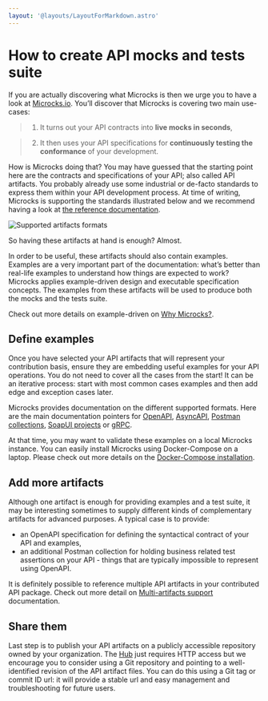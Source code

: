 ```yaml
---
layout: '@layouts/LayoutForMarkdown.astro'
---
```


# How to create API mocks and tests suite

If you are actually discovering what Microcks is then we urge you to have a look at [Microcks.io](https://microcks.io). You’ll discover that Microcks is covering two main use-cases:

> 1. It turns out your API contracts into **live mocks in seconds**,

> 2. It then uses your API specifications for **continuously testing the conformance** of your development.

How is Microcks doing that? You may have guessed that the starting point here are the contracts and specifications of your API; also called API artifacts. You probably already use some industrial or de-facto standards to express them within your API development process. At time of writing, Microcks is supporting the standards illustrated below and we recommend having a look at [the reference documentation](https://microcks.io/documentation/using/importers/#supported-formats).

![Supported artifacts formats](https://microcks.io/images/artifacts-formats.png "Microcks artifacts formats")

So having these artifacts at hand is enough? Almost.

In order to be useful, these artifacts should also contain examples. Examples are a very important part of the documentation: what’s better than real-life examples to understand how things are expected to work? Microcks applies example-driven design and executable specification concepts. The examples from these artifacts will be used to produce both the mocks and the tests suite.

Check out more details on example-driven on [Why Microcks?](https://microcks.io/blog/why-microcks/#1-business-requirements-without-translation).

## Define examples

Once you have selected your API artifacts that will represent your contribution basis, ensure they are embedding useful examples for your API operations. You do not need to cover all the cases from the start! It can be an iterative process: start with most common cases examples and then add edge and exception cases later.

Microcks provides documentation on the different supported formats. Here are the main documentation pointers for [OpenAPI](https://microcks.io/documentation/using/openapi/), [AsyncAPI](https://microcks.io/documentation/using/asyncapi/), [Postman collections](https://microcks.io/documentation/using/postman/), [SoapUI projects](https://microcks.io/documentation/using/soapui/) or [gRPC](https://microcks.io/documentation/using/grpc/).

At that time, you may want to validate these examples on a local Microcks instance. You can easily install Microcks using Docker-Compose on a laptop. Please check out more details on the [Docker-Compose installation](https://microcks.io/documentation/installing/docker-compose/).

## Add more artifacts

Although one artifact is enough for providing examples and a test suite, it may be interesting sometimes to supply different kinds of complementary artifacts for advanced purposes. A typical case is to provide:

* an OpenAPI specification for defining the syntactical contract of your API and examples,
* an additional Postman collection for holding business related test assertions on your API - things that are typically impossible to represent using OpenAPI.

It is definitely possible to reference multiple API artifacts in your contributed API package. Check out more detail on [Multi-artifacts support](https://microcks.io/documentation/using/importers/#multi-artifacts-support) documentation.

## Share them

Last step is to publish your API artifacts on a publicly accessible repository owned by your organization. The [Hub](https://hub.microcks.io) just requires HTTP access but we encourage you to consider using a Git repository and pointing to a well-identified revision of the API artifact files. You can do this using a Git tag or commit ID url: it will provide a stable url and easy management and troubleshooting for future users.
